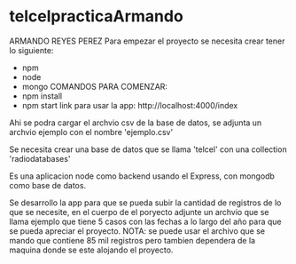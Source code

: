 # telcelpracticaArmando
ARMANDO REYES PEREZ
Para empezar el proyecto se necesita crear tener lo siguiente:
  * npm 
  * node
  * mongo
COMANDOS PARA COMENZAR:
  * npm install
  * npm start
link para usar la app:
  http://localhost:4000/index
  
Ahi se podra cargar el archvio csv de la base de datos, se adjunta un archvio ejemplo con el nombre 'ejemplo.csv'
  
Se necesita crear una base de datos que se llama 'telcel' con una collection 'radiodatabases'

Es una aplicacion node como backend usando el Express, con mongodb como base de datos.

Se desarrollo la app para que se pueda subir la cantidad de registros de lo que se necesite, en el cuerpo de el poryecto adjunte un archvio que se llama ejemplo que tiene 5 casos con las fechas a lo largo del año para que se pueda apreciar el proyecto.
NOTA: se puede usar el archivo que se mando que contiene 85 mil registros pero tambien dependera de la maquina donde se este alojando el proyecto.
